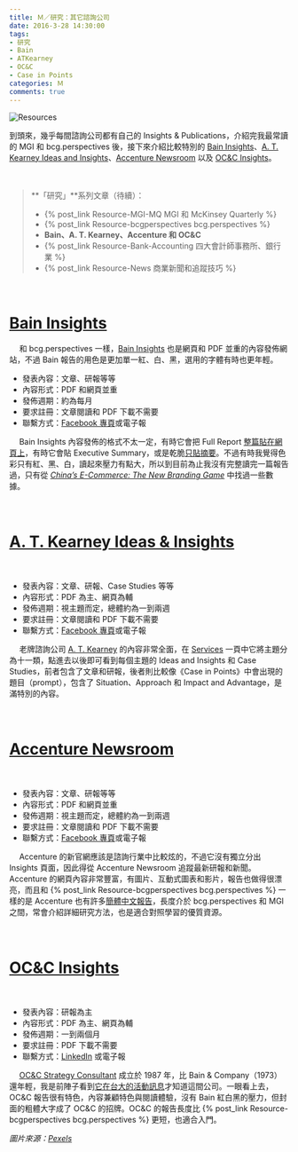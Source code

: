 ```yaml
---
title: Ｍ／研究：其它諮詢公司
date: 2016-3-28 14:30:00
tags: 
- 研究
- Bain
- ATKearney
- OC&C
- Case in Points
categories: Ｍ
comments: true
---
```

![Resources](https://i.imgur.com/f9zj0PS.jpg)

到頭來，幾乎每間諮詢公司都有自己的 Insights & Publications，介紹完我最常讀的 MGI 和 bcg.perspectives 後，接下來介紹比較特別的 [Bain Insights](http://www.bain.com/publications/)、[A. T. Kearney Ideas and Insights](http://www.atkearney.be/services)、[Accenture Newsroom](https://newsroom.accenture.com/) 以及 [OC&C Insights](http://www.occstrategy.com/insights)。
<!--more-->

　
> **「研究」**系列文章（待續）：
> * {% post_link Resource-MGI-MQ MGI 和 McKinsey Quarterly %}
> * {% post_link Resource-bcgperspectives bcg.perspectives %}
> * **Bain、A. T. Kearney、Accenture 和 OC&C**
> * {% post_link Resource-Bank-Accounting 四大會計師事務所、銀行業 %}
> * {% post_link Resource-News 商業新聞和追蹤技巧 %}

　
# [Bain Insights](http://www.bain.com/publications/)

　
和 bcg.perspectives 一樣，[Bain Insights](http://www.bain.com/publications/) 也是網頁和 PDF 並重的內容發佈網站，不過 Bain 報告的用色是更加單一紅、白、黑，選用的字體有時也更年輕。

* 發表內容：文章、研報等等
* 內容形式：PDF 和網頁並重
* 發佈週期：約為每月
* 要求註冊：文章閱讀和 PDF 下載不需要
* 聯繫方式：[Facebook 專頁](https://www.facebook.com/BainInsights/)或電子報

　
Bain Insights 內容發佈的格式不太一定，有時它會把 Full Report [整篇貼在網頁上](http://www.bain.com/publications/articles/chinas-e-commerce-the-new-branding-game.aspx)，有時它會貼 Executive Summary，或是乾脆[只貼摘要](http://www.bain.com/publications/articles/global-private-equity-report-2016.aspx)。不過有時我覺得色彩只有紅、黑、白，讀起來壓力有點大，所以到目前為止我沒有完整讀完一篇報告過，只有從 [*China’s E-Commerce: The New Branding Game*](http://www.bain.com/publications/articles/chinas-e-commerce-the-new-branding-game.aspx) 中找過一些數據。

　
# [A. T. Kearney Ideas & Insights](http://www.atkearney.be/services)

　
* 發表內容：文章、研報、Case Studies 等等
* 內容形式：PDF 為主、網頁為輔
* 發佈週期：視主題而定，總體約為一到兩週
* 要求註冊：文章閱讀和 PDF 下載不需要
* 聯繫方式：[Facebook 專頁](https://www.facebook.com/ATKearney)或電子報

　
老牌諮詢公司 [A. T. Kearney](http://wiki.mbalib.com/zh-tw/科尔尼咨询公司) 的內容非常全面，在 [Services](http://www.atkearney.be/services) 一頁中它將主題分為十一類，點進去以後即可看到每個主題的 Ideas and Insights 和 Case Studies，前者包含了文章和研報，後者則比較像《Case in Points》中會出現的題目（prompt），包含了 Situation、Approach 和 Impact and Advantage，是滿特別的內容。

　
# [Accenture Newsroom](https://newsroom.accenture.com/)

　
* 發表內容：文章、研報等等
* 內容形式：PDF 和網頁並重
* 發佈週期：視主題而定，總體約為一到兩週
* 要求註冊：文章閱讀和 PDF 下載不需要
* 聯繫方式：[Facebook 專頁](https://www.facebook.com/accenture/)或電子報

　
Accenture 的新官網應該是諮詢行業中比較炫的，不過它沒有獨立分出 Insights 頁面，因此得從 Accenture Newsroom 追蹤最新研報和新聞。Accenture 的網頁內容非常豐富，有圖片、互動式圖表和影片，報告也做得很漂亮，而且和 {% post_link Resource-bcgperspectives bcg.perspectives %} 一樣的是 Accenture 也有許多[簡體中文報告](https://www.accenture.com/cn-zh/company-index)，長度介於 bcg.perspectives 和 MGI 之間，常會介紹詳細研究方法，也是適合對照學習的優質資源。

　
# [OC&C Insights](http://www.occstrategy.com/insights)

　
* 發表內容：研報為主
* 內容形式：PDF 為主、網頁為輔
* 發佈週期：一到兩個月
* 要求註冊：PDF 下載不需要
* 聯繫方式：[LinkedIn](https://www.linkedin.com/company/oc&c-strategy-consultants) 或電子報

　
[OC&C Strategy Consultant](http://www.occstrategy.com/) 成立於 1987 年，比 Bain & Company（1973）還年輕，我是前陣子看到[它在台大的活動訊息](https://www.facebook.com/ntuconsulting/posts/841997242577350)才知道這間公司。一眼看上去，OC&C 報告很有特色，內容兼顧特色與閱讀體驗，沒有 Bain 紅白黑的壓力，但封面的粗體大字成了 OC&C 的招牌。OC&C 的報告長度比 {% post_link Resource-bcgperspectives bcg.perspectives %} 更短，也適合入門。

*圖片來源：[Pexels](https://www.pexels.com/)*